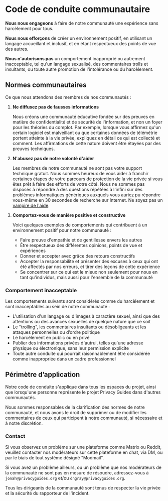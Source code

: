 # Code de conduite communautaire

**Nous nous engageons** à faire de notre communauté une expérience sans harcèlement pour tous.

**Nous nous efforçons** de créer un environnement positif, en utilisant un langage accueillant et inclusif, et en étant respectueux des points de vue des autres.

**Nous n'autorisons pas** un comportement inapproprié ou autrement inacceptable, tel qu'un langage sexualisé, des commentaires trolls et insultants, ou toute autre promotion de l'intolérance ou du harcèlement.

## Normes communautaires

Ce que nous attendons des membres de nos communautés :

1. **Ne diffusez pas de fausses informations**

      Nous créons une communauté éducative fondée sur des preuves en matière de confidentialité et de sécurité de l'information, et non un foyer pour les théories du complot. Par exemple, lorsque vous affirmez qu'un certain logiciel est malveillant ou que certaines données de télémétrie portent atteinte à la vie privée, expliquez en détail ce qui est collecté et comment. Les affirmations de cette nature doivent être étayées par des preuves techniques.

1. **N'abusez pas de notre volonté d'aider**

      Les membres de notre communauté ne sont pas votre support technique gratuit. Nous sommes heureux de vous aider à franchir certaines étapes de votre parcours de protection de la vie privée si vous êtes prêt à faire des efforts de votre côté. Nous ne sommes pas disposés à répondre à des questions répétées à l'infini sur des problèmes informatiques génériques auxquels vous auriez pu répondre vous-même en 30 secondes de recherche sur Internet. Ne soyez pas un [vampire de l'aide](https://slash7.com/2006/12/22/vampires/).

1. **Comportez-vous de manière positive et constructive**

      Voici quelques exemples de comportements qui contribuent à un environnement positif pour notre communauté :

      - Faire preuve d'empathie et de gentillesse envers les autres
      - Être respectueux des différentes opinions, points de vue et expériences
      - Donner et accepter avec grâce des retours constructifs
      - Accepter la responsabilité et présenter des excuses à ceux qui ont été affectés par nos erreurs, et tirer des leçons de cette expérience
      - Se concentrer sur ce qui est le mieux non seulement pour nous en tant qu'individus, mais aussi pour l'ensemble de la communauté

### Comportement inacceptable

Les comportements suivants sont considérés comme du harcèlement et sont inacceptables au sein de notre communauté :

- L'utilisation d'un langage ou d'images à caractère sexuel, ainsi que des attentions ou des avances sexuelles de quelque nature que ce soit
- Le "trolling", les commentaires insultants ou désobligeants et les attaques personnelles ou d’ordre politique
- Le harcèlement en public ou en privé
- Publier des informations privées d'autrui, telles qu'une adresse physique ou électronique, sans leur permission explicite
- Toute autre conduite qui pourrait raisonnablement être considérée comme inappropriée dans un cadre professionnel

## Périmètre d’application

Notre code de conduite s'applique dans tous les espaces du projet, ainsi que lorsqu'une personne représente le projet Privacy Guides dans d'autres communautés.

Nous sommes responsables de la clarification des normes de notre communauté, et nous avons le droit de supprimer ou de modifier les commentaires de ceux qui participent à notre communauté, si nécessaire et à notre discrétion.

### Contact

Si vous observez un problème sur une plateforme comme Matrix ou Reddit, veuillez contacter nos modérateurs sur cette plateforme en chat, via DM, ou par le biais de tout système désigné "Modmail".

Si vous avez un problème ailleurs, ou un problème que nos modérateurs de la communauté ne sont pas en mesure de résoudre, adressez-vous à `jonah@privacyguides.org` et/ou `dngray@privacyguides.org`.

Tous les dirigeants de la communauté sont tenus de respecter la vie privée et la sécurité du rapporteur de l'incident.

